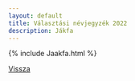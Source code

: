 ```yaml
---
layout: default
title: Választási névjegyzék 2022
description: Jákfa
---
```


{% include Jaakfa.html %}

[Vissza](./)